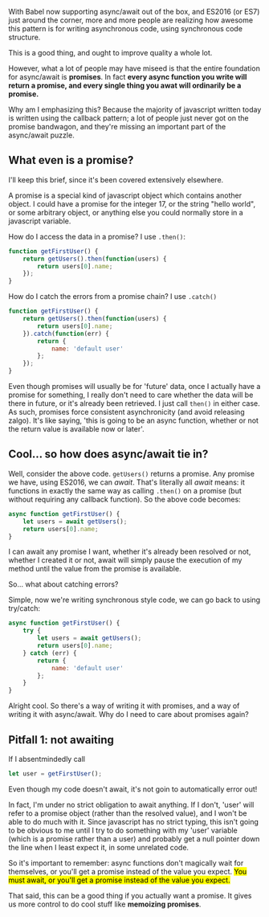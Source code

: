 With Babel now supporting async/await out of the box, and ES2016 (or ES7) just around the corner, more and more people are realizing how awesome this pattern is for writing
asynchronous code, using synchronous code structure.

This is a good thing, and ought to improve quality a whole lot.

However, what a lot of people may have miseed is that the entire foundation for async/await
is **promises**. In fact **every async function you write will return a promise, and every single thing you awat will ordinarily be a promise.**

Why am I emphasizing this? Because the majority of javascript written today is written using the callback pattern; a lot of people just never got on the promise bandwagon, and they're missing an important part of the async/await puzzle.

## What even is a promise?

I'll keep this brief, since it's been covered extensively elsewhere.

A promise is a special kind of javascript object which contains another object. I could have a promise for the integer 17, or the string "hello world", or some arbitrary object, or anything else you could normally store in a javascript variable.

How do I access the data in a promise? I use `.then()`:

```javascript
function getFirstUser() {
    return getUsers().then(function(users) {
        return users[0].name;
    });
}
```

How do I catch the errors from a promise chain? I use `.catch()`

```javascript
function getFirstUser() {
    return getUsers().then(function(users) {
        return users[0].name;
    }).catch(function(err) {
        return {
            name: 'default user'
        };
    });
}
```

Even though promises will usually be for 'future' data, once I actually have a promise for something, I really don't need to care whether the data will be there in future, or it's already been retrieved. I just call `then()` in either case. As such, promises force consistent asynchronicity (and avoid releasing zalgo). It's like saying, 'this is going to be an async function, whether or not the return value is available now or later'.

## Cool... so how does async/await tie in?

Well, consider the above code. `getUsers()` returns a promise. Any promise we have, using ES2016, we can _await_. That's literally all _await_ means: it functions in exactly the same way as calling `.then()` on a promise (but without requiring any callback function). So the above code becomes:

```javascript
async function getFirstUser() {
    let users = await getUsers();
    return users[0].name;
}
```

I can await any promise I want, whether it's already been resolved or not, whether I created it or not, await will simply pause the execution of my method until the value from the promise is available.

So... what about catching errors?

Simple, now we're writing synchronous style code, we can go back to using try/catch:

```javascript
async function getFirstUser() {
    try {
        let users = await getUsers();
        return users[0].name;
    } catch (err) {
        return {
            name: 'default user'
        };
    }
}
```

Alright cool. So there's a way of writing it with promises, and a way of writing it with async/await. Why do I need to care about promises again?

## Pitfall 1: not awaiting

If I absentmindedly call

```javascript
let user = getFirstUser();
```

Even though my code doesn't await, it's not goin to automatically error out!

In fact, I'm under no strict obligation to await anything. If I don't, 'user' will refer to a promise object (rather than the resolved value), and I won't be able to do much with it. Since javascript has no strict typing, this isn't going to be obvious to me until I try to do something with my 'user' variable (which is a promise rather than a user) and probably get a null pointer down the line when I least expect it, in some unrelated code.

So it's important to remember: async functions don't magically wait for themselves, or you'll get a promise instead of the value you expect. <mark>You must await, or you'll get a promise instead of the value you expect.</mark>

That said, this can be a good thing if you actually want a promise. It gives us more control to do cool stuff like __memoizing promises__.